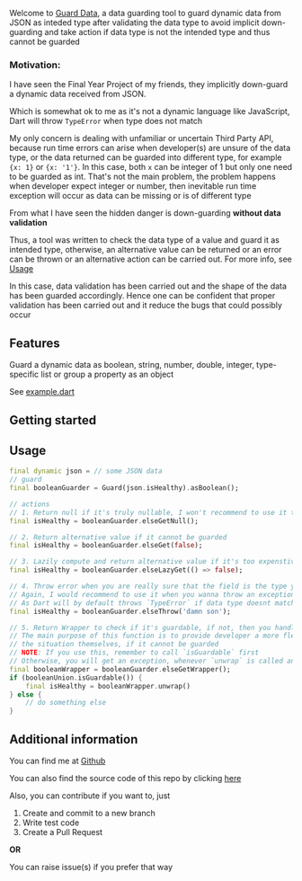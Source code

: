 Welcome to [Guard Data](https://pub.dev/packages/guard_data), a data guarding tool to guard dynamic data from JSON as inteded type after validating the data type to avoid implicit down-guarding and take action if data type is not the intended type and thus cannot be guarded

### Motivation:

I have seen the Final Year Project of my friends, they implicitly down-guard a dynamic data received from JSON.

Which is somewhat ok to me as it's not a dynamic language like JavaScript, Dart will throw `TypeError` when type does not match

My only concern is dealing with unfamiliar or uncertain Third Party API, because run time errors can arise when developer(s) are unsure of the data type, or the data returned can be guarded into different type, for example `{x: 1}` or `{x: '1'}`. In this case, both `x` can be integer of 1 but only one need to be guarded
as int. That's not the main problem, the problem happens when developer expect integer or number, then inevitable run time exception will occur as data can be missing or is of different type

From what I have seen the hidden danger is down-guarding **without data validation**

Thus, a tool was written to check the data type of a value and guard it as intended type, otherwise, an alternative value can be returned or an error can be thrown or an alternative action can be carried out. For more info, see [Usage](#usage)

In this case, data validation has been carried out and the shape of the data has been guarded accordingly. Hence one can be confident that proper validation has been carried out and it reduce the bugs that could possibly occur

## Features

Guard a dynamic data as boolean, string, number, double, integer, type-specific list or group a property as an object

See [example.dart](example/guard_data_example.dart)

## Getting started

## Usage

```dart
final dynamic json = // some JSON data
// guard
final booleanGuarder = Guard(json.isHealthy).asBoolean();

// actions
// 1. Return null if it's truly nullable, I won't recommend to use it to represent emptiness
final isHealthy = booleanGuarder.elseGetNull();

// 2. Return alternative value if it cannot be guarded
final isHealthy = booleanGuarder.elseGet(false);

// 3. Lazily compute and return alternative value if it's too expenstive to be computed and if value cannot be guarded
final isHealthy = booleanGuarder.elseLazyGet(() => false);

// 4. Throw error when you are really sure that the field is the type you want and will always be present in JSON
// Again, I would recommend to use it when you wanna throw an exception with custom message
// As Dart will by default throws `TypeError` if data type doesnt match
final isHealthy = booleanGuarder.elseThrow('damn son');

// 5. Return Wrapper to check if it's guardable, if not, then you handle the alternative action
// The main purpose of this function is to provide developer a more flexible way of handling
// the situation themselves, if it cannot be guarded
// NOTE: If you use this, remember to call `isGuardable` first
// Otherwise, you will get an exception, whenever `unwrap` is called and it's not guardable
final booleanWrapper = booleanGuarder.elseGetWrapper();
if (booleanUnion.isGuardable()) {
    final isHealthy = booleanWrapper.unwrap()
} else {
    // do something else
}
```

## Additional information

You can find me at [Github](https://github.com/GervinFung)

You can also find the source code of this repo by clicking [here](https://github.com/P-YNPM/guard-data)

Also, you can contribute if you want to, just

1. Create and commit to a new branch
2. Write test code
3. Create a Pull Request

**OR**

You can raise issue(s) if you prefer that way
